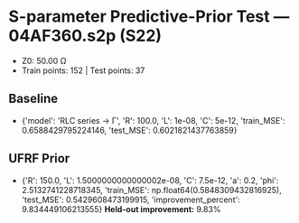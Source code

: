 # S-parameter Predictive-Prior Test — 04AF360.s2p (S22)
- Z0: 50.00 Ω
- Train points: 152  |  Test points: 37

## Baseline
- {'model': 'RLC series -> Γ', 'R': 100.0, 'L': 1e-08, 'C': 5e-12, 'train_MSE': 0.6588429795224146, 'test_MSE': 0.6021821437763859}

## UFRF Prior
- {'R': 150.0, 'L': 1.5000000000000002e-08, 'C': 7.5e-12, 'a': 0.2, 'phi': 2.5132741228718345, 'train_MSE': np.float64(0.5848309432816925), 'test_MSE': 0.5429608473199915, 'improvement_percent': 9.834449106213555}
**Held-out improvement:** 9.83%